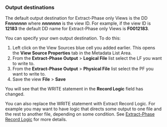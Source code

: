 ### Output destinations

The default output destination for Extract-Phase only Views is the DD **F*****nnnnnnn*** where ***nnnnnnn*** is the view ID. For example, if the view ID is **12183** the default DD name for Extract-Phase only Views is **F0012183**.

You can specify your own output destination. To do this:

1. Left click on the View Sources blue cell you added earlier. This opens the **View Source Properties** tab in the Metadata List Area.
2. From the **Extract-Phase Output** > **Logical File** list select the LF you want to write to.
3. From the **Extract-Phase Output** > **Physical File** list select the PF you want to write to.
4. Save the view **File** > **Save**

You will see that the WRITE statement in the **Record Logic** field has changed.

You can also replace the WRITE statement with Extract Record Logic. For example you may want to have logic that directs some output to one file and the rest to another file, depending on some condition. See [Extract-Phase Record Logic](../../Reference/Workbench/LogicTextERLStatements.md) for more details.